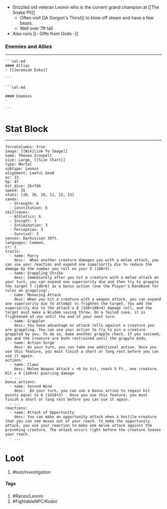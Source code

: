- Grizzled old veteran Leonin who is the current grand champion at [[The Snake Pit]]
	- Often visit [[A Gorgon's Thirst]] to blow off steam and have a few bears.
	- Well over 7ft tall
- Also runs [[- Gifts from Gods -]]

### Enemies and Allies
---
````col
```col-md
#### Allies
- [[Jeremiah Esku]]

```

```col-md

#### Enemies
- 

```
````

# Stat Block
---
```statblock
forceColumns: true
image: [[Wikilink To Image]]
name: Theoan Ironpelt
size: Large, [[Size Chart]]
type: Mortal
subtype: Leonin
alignment: Lawful Good
ac: 13
hp: 47
hit_dice: 26+7d6
speed: 35
stats: [18, 16, 16, 11, 12, 13]
saves:
  - Strength: 6
  - Constitution: 5
skillsaves:
  - Athletics: 6
  - Insight: 3
  - Intimidation: 3
  - Perception: 3
  - Survival: 3
senses: Darkvision 30ft.
languages: Common, 
cr: 2
traits:
  - name: Parry
    desc:  When another creature damages you with a melee attack, you can use your reaction and expend one superiority die to reduce the damage by the number you roll on your 5 (1d8+3).
  - name: Grappling Strike
    desc: Immediately after you hit a creature with a melee attack on your turn, you can expend one superiority die and then try to grapple the target 7 (1d8+6) as a bonus action (see the Player's Handbook for rules on grappling).
  - name: Menacing Attack
    desc: When you hit a creature with a weapon attack, you can expend one superiority die to attempt to frighten the target. You add the superiority die to the attack's 8 (1d4+1d8+4) damage roll, and the target must make a Wisdom saving throw. On a failed save, it is frightened of you until the end of your next turn.
  - name: Grappler 
    desc: You have advantage on attack rolls against a creature you are grappling. You can use your action to try to pin a creature grappled by you. To do so, make another grapple check. If you succeed, you and the creature are both restrained until the grapple ends.
  - name: Action Surge 
    desc: On your turn, you can take one additional action. Once you use this feature, you must finish a short or long rest before you can use it again.
actions:
  - name: Claws
    desc: Melee Weapon Attack = +6 to hit, reach 5 ft., one creature. Hit = 4 (1d4+4) piercing damage
  - ...
bonus_actions:
  - name: Second Wind
    desc:  On your turn, you can use a bonus action to regain hit points equal to 6 (1d10+3) . Once you use this feature, you must finish a short or long rest before you can use it again.
  - ...
reactions:
  - name: Attack of Opportunity
    desc: You can make an opportunity attack when a hostile creature that you can see moves out of your reach. To make the opportunity attack, you use your reaction to make one melee attack against the provoking creature. The attack occurs right before the creature leaves your reach.
  - ...
```

# Loot
1. #loot/investigation 

##### Tags
1. #Races/Leonin 
2. #FightableNPC/Kodor